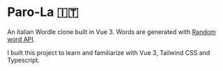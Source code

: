 # Paro-La 🇮🇹

An italian Wordle clone built in Vue 3. Words are generated with [Random word API](https://random-word-api.herokuapp.com/home).

I built this project to learn and familiarize with Vue 3, Tailwind CSS and Typescript.
